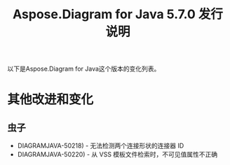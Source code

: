 ﻿---
title: Aspose.Diagram for Java 5.7.0 发行说明
type: docs
weight: 30
url: /zh/java/aspose-diagram-for-java-5-7-0-release-notes/
---
以下是Aspose.Diagram for Java这个版本的变化列表。
# **其他改进和变化**
## **虫子**
- DIAGRAMJAVA-50218) - 无法检测两个连接形状的连接器 ID
- DIAGRAMJAVA-50220) - 从 VSS 模板文件检索时，不可见值属性不正确
